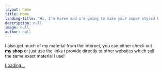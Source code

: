 ```yaml
---
layout: home
title: Home
landing-title: "Hi, I'm Keren and i'm going to make your super styled braids!"
description: null
image: null
author: null
---
```


I also get much of my material from the internet, you can either check out **my shop** or just use the links i provide directly to other websites which sell the same exact material i use!

<script src="https://gumroad.com/js/gumroad-embed.js"></script>
<div class="gumroad-product-embed" data-gumroad-product-id="mBnom"><a href="https://gumroad.com/l/mBnom">Loading...</a></div>